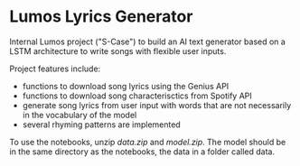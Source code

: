 # Lumos Lyrics Generator

Internal Lumos project ("S-Case") to build an AI text generator based on a LSTM architecture to write songs with flexible user inputs.

Project features include:
- functions to download song lyrics using the Genius API
- functions to download song characterisctics from Spotify API
- generate song lyrics from user input with words that are not necessarily in the vocabulary of the model
- several rhyming patterns are implemented

To use the notebooks, unzip *data.zip* and *model.zip*. The model should be in the same directory as the notebooks, the data in a folder called data.
